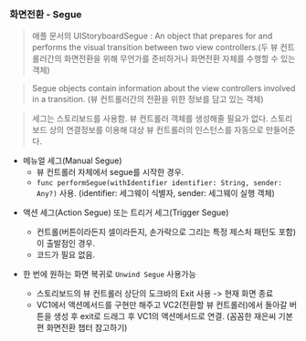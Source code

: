 ### 화면전환 - Segue

> 애플 문서의 UIStoryboardSegue : An object that prepares for and performs the visual transition between two view controllers.(두 뷰 컨트롤러간의 화면전환을 위해 무언가를 준비하거나 화면전환 자체를 수행할 수 있는 객체)

> Segue objects contain information about the view controllers involved in a transition. (뷰 컨트롤러간의 전환을 위한 정보를 담고 있는 객체)

> 세그는 스토리보드를 사용함. 뷰 컨트롤러 객체를 생성해줄 필요가 없다. 스토리보드 상의 연결정보를 이용해 대상 뷰 컨트롤러의 인스턴스를 자동으로 만들어준다.

* 메뉴얼 세그(Manual Segue)
	- 뷰 컨트롤러 자체에서 segue를 시작한 경우.
	- `func performSegue(withIdentifier identifier: String, sender: Any?)` 사용. (identifier: 세그웨이 식별자, sender: 세그웨이 실행 객체)
- 액션 세그(Action Segue) 또는 트리거 세그(Trigger Segue)
	- 컨트롤(버튼이라든지 셀이라든지, 손가락으로 그리는 특정 제스처 패턴도 포함)이 출발점인 경우.
	- 코드가 필요 없음.

- 한 번에 원하는 화면 복귀로 `Unwind Segue` 사용가능
	- 스토리보드의 뷰 컨트롤러 상단의 도크바의 Exit 사용 -> 현재 화면 종료
	- VC1에서 액션메서드를 구현만 해주고 VC2(전환할 뷰 컨트롤러)에서 돌아갈 버튼을 생성 후 exit로 드래그 후 VC1의 액션메서드로 연결. (꼼꼼한 재은씨 기본편 화면전환 챕터 참고하기)